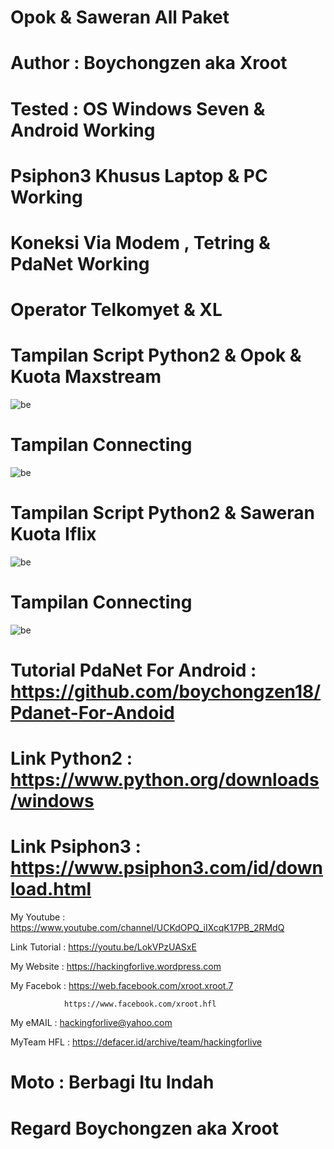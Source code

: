 # Opok & Saweran All Paket 

# Author : Boychongzen aka Xroot

# Tested  : OS Windows Seven & Android Working

# Psiphon3 Khusus Laptop & PC Working

# Koneksi Via Modem , Tetring & PdaNet Working 

# Operator Telkomyet & XL

# Tampilan Script Python2 & Opok & Kuota Maxstream
![be](https://raw.githubusercontent.com/boychongzen18/Scripts2-Laptop/master/uler.jpg)
# Tampilan Connecting 
![be](https://raw.githubusercontent.com/boychongzen18/Scripts2-Laptop/master/yt.jpg)
# Tampilan Script Python2 & Saweran Kuota Iflix 
![be](https://raw.githubusercontent.com/boychongzen18/Scripts2-Laptop/master/uler1.jpg)
# Tampilan Connecting 
![be](https://raw.githubusercontent.com/boychongzen18/Scripts2-Laptop/master/fb.jpg)

# Tutorial PdaNet For Android : https://github.com/boychongzen18/Pdanet-For-Andoid

# Link Python2  : https://www.python.org/downloads/windows

# Link Psiphon3 : https://www.psiphon3.com/id/download.html

My Youtube    : https://www.youtube.com/channel/UCKdOPQ_iIXcqK17PB_2RMdQ

Link Tutorial : https://youtu.be/LokVPzUASxE


My Website    : https://hackingforlive.wordpress.com

My Facebok    : https://web.facebook.com/xroot.xroot.7

                https://www.facebook.com/xroot.hfl

My eMAIL      : hackingforlive@yahoo.com

MyTeam HFL    : https://defacer.id/archive/team/hackingforlive

# Moto : Berbagi Itu Indah

# Regard Boychongzen aka Xroot
